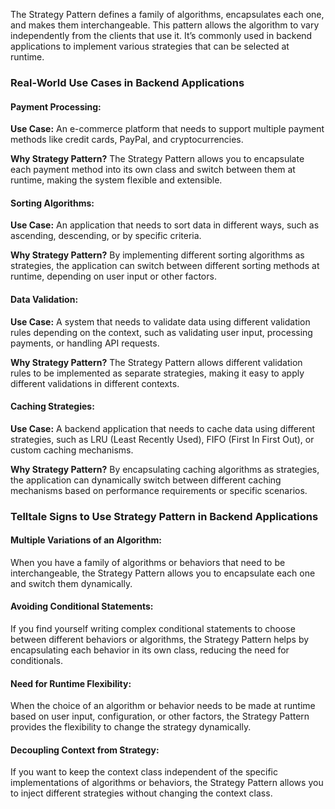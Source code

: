 The Strategy Pattern defines a family of algorithms, encapsulates each one, and makes them interchangeable. This pattern allows the algorithm to vary independently from the clients that use it. It’s commonly used in backend applications to implement various strategies that can be selected at runtime.

### Real-World Use Cases in Backend Applications

#### Payment Processing:

**Use Case:**
An e-commerce platform that needs to support multiple payment methods like credit cards, PayPal, and cryptocurrencies.

**Why Strategy Pattern?**
The Strategy Pattern allows you to encapsulate each payment method into its own class and switch between them at runtime, making the system flexible and extensible.

#### Sorting Algorithms:

**Use Case:**
An application that needs to sort data in different ways, such as ascending, descending, or by specific criteria.

**Why Strategy Pattern?**
By implementing different sorting algorithms as strategies, the application can switch between different sorting methods at runtime, depending on user input or other factors.

#### Data Validation:

**Use Case:**
A system that needs to validate data using different validation rules depending on the context, such as validating user input, processing payments, or handling API requests.

**Why Strategy Pattern?**
The Strategy Pattern allows different validation rules to be implemented as separate strategies, making it easy to apply different validations in different contexts.

#### Caching Strategies:

**Use Case:**
A backend application that needs to cache data using different strategies, such as LRU (Least Recently Used), FIFO (First In First Out), or custom caching mechanisms.

**Why Strategy Pattern?**
By encapsulating caching algorithms as strategies, the application can dynamically switch between different caching mechanisms based on performance requirements or specific scenarios.

### Telltale Signs to Use Strategy Pattern in Backend Applications

#### Multiple Variations of an Algorithm:

When you have a family of algorithms or behaviors that need to be interchangeable, the Strategy Pattern allows you to encapsulate each one and switch them dynamically.

#### Avoiding Conditional Statements:

If you find yourself writing complex conditional statements to choose between different behaviors or algorithms, the Strategy Pattern helps by encapsulating each behavior in its own class, reducing the need for conditionals.

#### Need for Runtime Flexibility:

When the choice of an algorithm or behavior needs to be made at runtime based on user input, configuration, or other factors, the Strategy Pattern provides the flexibility to change the strategy dynamically.

#### Decoupling Context from Strategy:

If you want to keep the context class independent of the specific implementations of algorithms or behaviors, the Strategy Pattern allows you to inject different strategies without changing the context class.
